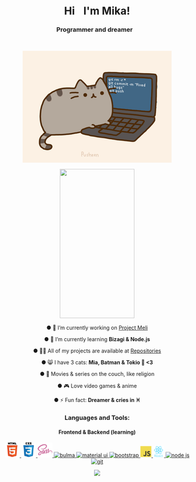 <h1 align="center">Hi <img src="https://media.giphy.com/media/hvRJCLFzcasrR4ia7z/giphy.gif" width="10px" height="10"> I'm Mika!</h1>
<h3 align="center">Programmer and dreamer <img src="https://media2.giphy.com/media/ll6k0B10kGNQEn6KsO/giphy.gif?cid=790b76118958d382d2e5922ab5977270b01c6812df3ff800&rid=giphy.gif&ct=s" width="10px" height="10"></p></h3>
<br>
<p align="center">
  <img src="https://raw.githubusercontent.com/fate0/fate0/master/artwork/pusheencode.gif" alt="pusheen"/>
</p>

<p align="center"><img src="https://media2.giphy.com/media/kcsMIFJAk8hVzNSaR7/giphy.gif?cid=790b761180265051e782e07de176b827102eb1e20ea950a0&rid=giphy.gif&ct=s" width="200px" height="400">

<p align="center">● 🔭 I’m currently working on <a href="" target="_blank">Project Meli</a></p>

<p align="center">● 🌱 I’m currently learning <b>Bizagi & Node.js</b>

<p align="center">● 👨‍💻 All of my projects are available at <a href="https://github.com/Mikayalandino?tab=repositories" target="_blank">Repositories</a></p>

<p align="center">● 😸 I have 3 cats: <b>Mia, Batman & Tokio 🥀 <3 </b></p>

<p align="center">● 🍿 Movies & series on the couch, like religion</p>

<p align="center">● 🎮 Love video games & anime</b></p>

<p align="center">● ⚡ Fun fact: <b>Dreamer & cries in ♓</b></p>

<h3 align="center">Languages and Tools:</h3>
<h4 align="center">Frontend & Backend (learning)</h4>
 <p align="center"> 
  <a href="https://www.w3.org/html/" target="_blank"> 
        <img src="https://raw.githubusercontent.com/devicons/devicon/master/icons/html5/html5-original-wordmark.svg" alt="html5" width="40" height="40"/> 
  </a>
  <a href="https://www.w3schools.com/css/" target="_blank"> 
        <img src="https://raw.githubusercontent.com/devicons/devicon/master/icons/css3/css3-original-wordmark.svg" alt="css3" width="40" height="40"/> 
  </a> 
   <a href="https://sass-lang.com" target="_blank"> 
        <img src="https://raw.githubusercontent.com/devicons/devicon/master/icons/sass/sass-original.svg" alt="sass" width="40" height="40"/> 
   </a>
   <a href="https://bulma.io/" target="_blank"> 
        <img src="https://raw.githubusercontent.com/gilbarbara/logos/804dc257b59e144eaca5bc6ffd16949752c6f789/logos/bulma.svg" alt="bulma" width="30" height="30"/>
    </a>
   <a href="https://mui.com/" target="_blank"> 
        <img src="https://img.icons8.com/color/480/material-ui.png" alt="material ui" width="30" height="30"/>
    </a>
   <a href="https://getbootstrap.com/" target="_blank"> 
        <img src="https://cdn-icons-png.flaticon.com/512/5968/5968672.png" alt="bootstrap" width="30" height="30"/>
    </a>
    <a href="https://developer.mozilla.org/en-US/docs/Web/JavaScript" target="_blank"> 
        <img src="https://raw.githubusercontent.com/devicons/devicon/master/icons/javascript/javascript-original.svg" alt="javascript" width="30" height="30"/>   
    </a>
    <a href="https://reactjs.org/" target="_blank" rel="noreferrer"> 
            <img src="https://raw.githubusercontent.com/devicons/devicon/master/icons/react/react-original-wordmark.svg" alt="react" width="30" height="30"/>
     </a>    
    <a href="https://nodejs.org/es/" target="_blank"> 
        <img src="https://cdn.pixabay.com/photo/2015/04/23/17/41/node-js-736399_960_720.png" alt="node js" width="60" height="30"/>
     </a>
     <a href="https://git-scm.com/" target="_blank"> 
        <img src="https://www.vectorlogo.zone/logos/git-scm/git-scm-icon.svg" alt="git" width="30" height="30"/>
     </a>
     <p align="center"><img src="https://media2.giphy.com/media/kcsMIFJAk8hVzNSaR7/giphy.gif?cid=790b761180265051e782e07de176b827102eb1e20ea950a0&rid=giphy.gif&ct=s" width="200px">
</p>
